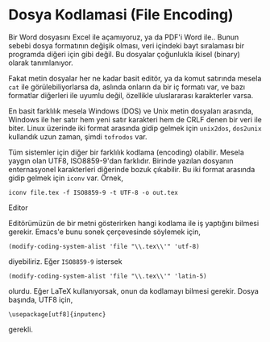 # Dosya Kodlamasi (File Encoding)

Bir Word dosyasını Excel ile açamıyoruz, ya da PDF'i Word ile.. Bunun
sebebi dosya formatının değişik olması, veri içindeki bayt sıralaması
bir programda diğeri için gibi değil. Bu dosyalar çoğunlukla ikisel
(binary) olarak tanımlanıyor.

Fakat metin dosyalar her ne kadar basit editör, ya da komut satırında
mesela `cat` ile görülebiliyorlarsa da, aslında onların da bir iç
formatı var, ve bazı formatlar diğerleri ile uyumlu değil, özellikle
uluslararası karakterler varsa.

En basit farklılık mesela Windows (DOS) ve Unix metin dosyaları
arasında, Windows ile her satır hem yeni satır karakteri hem de CRLF
denen bir veri ile biter. Linux üzerinde iki format arasında gidip
gelmek için `unix2dos`, `dos2unix` kullandık uzun zaman, şimdi
`tofrodos` var.

Tüm sistemler için diğer bir farklılık kodlama (encoding)
olabilir. Mesela yaygın olan UTF8, ISO8859-9'dan farklıdır. Birinde
yazılan dosyanın enternasyonel karakterleri diğerinde bozuk
çıkabilir. Bu iki format arasında gidip gelmek için `iconv`
var. Örnek,

```
iconv file.tex -f ISO8859-9 -t UTF-8 -o out.tex
```

Editor

Editörümüzün de bir metni gösterirken hangi kodlama ile iş yaptığını
bilmesi gerekir. Emacs'e bunu sonek çerçevesinde söylemek için,

```
(modify-coding-system-alist 'file "\\.tex\\'" 'utf-8)
```

diyebiliriz. Eğer `ISO8859-9` istersek

```
(modify-coding-system-alist 'file "\\.tex\\'" 'latin-5)
```

olurdu. Eğer LaTeX kullanıyorsak, onun da kodlamayı bilmesi
gerekir. Dosya başında, UTF8 için,


```
\usepackage[utf8]{inputenc}
```

gerekli.

